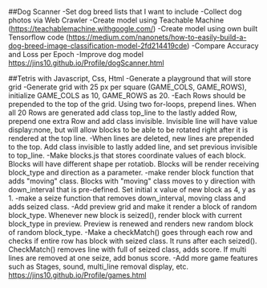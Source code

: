 <!--
**Jins10/Jins10** is a ✨ _special_ ✨ repository because its `README.md` (this file) appears on your GitHub profile.


-->
##Dog Scanner
-Set dog breed lists that I want to include
-Collect dog photos via Web Crawler
-Create model using Teachable Machine (https://teachablemachine.withgoogle.com/)
-Create model using own built Tensorflow code (https://medium.com/nanonets/how-to-easily-build-a-dog-breed-image-classification-model-2fd214419cde)
-Compare Accuracy and Loss per Epoch
-Improve dog model
https://jins10.github.io/Profile/dogScanner.html

##Tetris with Javascript, Css, Html
-Generate a playground that will store grid
-Generate grid with 25 px per square (GAME_COLS, GAME_ROWS), initialize GAME_COLS as 10, GAME_ROWS as 20.
-Each Rows should be prepended to the top of the grid. Using two for-loops, prepend lines. When all 20 Rows are generated add class top_line to the lastly added Row, prepend one extra Row and add class invisible. Invisible line will have value display:none, but will allow blocks to be able to be rotated right after it is rendered at the top line.
-When lines are deleted, new lines are prepended to the top. Add class invisible to lastly added line, and set  previous invisible to top_line.
-Make blocks.js that stores coordinate values of each block. Blocks will have different shape per rotatiob. Blocks will be render receiving block_type and direction as a parameter.
-make render block function that adds "moving" class. Blocks with "moving" class moves to y direction with down_interval that is pre-defined. Set initial x value of new block as 4, y as 1.
-make a seize function that removes down_interval, moving class and adds seized class.
-Add preview grid and make it render a block of random block_type. Whenever new block is seized(), render block with current block_type in preview. Preview is renewed and renders new random block of random block_type.
-Make a checkMatch() goes through each row and checks if entire row has block with seized class. It runs after each seized(). CheckMatch() removes line with full of seized class, adds score. If multi lines are removed at one seize, add bonus score. 
-Add more game features such as Stages, sound, multi_line removal display, etc.
https://jins10.github.io/Profile/games.html
